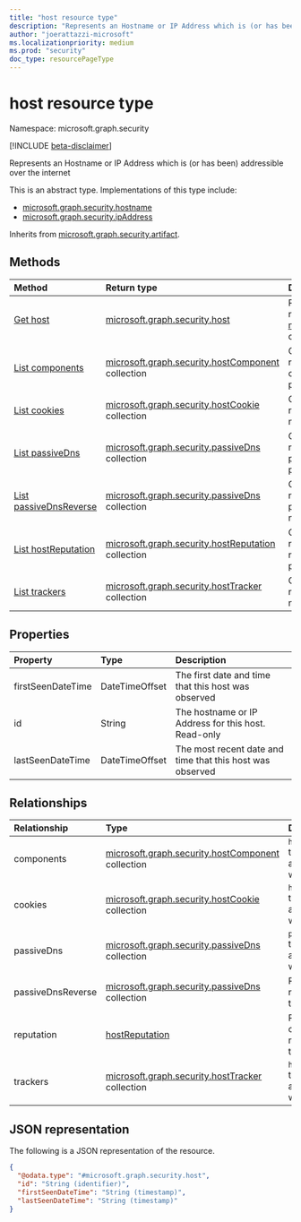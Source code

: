 ```yaml
---
title: "host resource type"
description: "Represents an Hostname or IP Address which is (or has been) addressible over the internet"
author: "joerattazzi-microsoft"
ms.localizationpriority: medium
ms.prod: "security"
doc_type: resourcePageType
---
```


# host resource type

Namespace: microsoft.graph.security

[!INCLUDE [beta-disclaimer](../../includes/beta-disclaimer.md)]

Represents an Hostname or IP Address which is (or has been) addressible over the internet

This is an abstract type. Implementations of this type include:
* [microsoft.graph.security.hostname](../resources/security-hostname.md)
* [microsoft.graph.security.ipAddress](../resources/security-ipaddress.md)

Inherits from [microsoft.graph.security.artifact](../resources/security-artifact.md).


## Methods
|Method|Return type|Description|
|:---|:---|:---|
|[Get host](../api/security-host-get.md)|[microsoft.graph.security.host](../resources/security-host.md)|Read the properties and relationships of a [microsoft.graph.security.host](../resources/security-host.md) object.|
|[List components](../api/security-hostname-list-components.md)|[microsoft.graph.security.hostComponent](../resources/security-hostcomponent.md) collection|Get the hostComponent resources from the components navigation property.|
|[List cookies](../api/security-hostname-list-cookies.md)|[microsoft.graph.security.hostCookie](../resources/security-hostcookie.md) collection|Get the hostCookie resources from the cookies navigation property.|
|[List passiveDns](../api/security-hostname-list-passivedns.md)|[microsoft.graph.security.passiveDns](../resources/security-passivedns.md) collection|Get the passiveDns resources from the passiveDns navigation property.|
|[List passiveDnsReverse](../api/security-hostname-list-passivedns.md)|[microsoft.graph.security.passiveDns](../resources/security-passivedns.md) collection|Get the passiveDns resources from the passiveDnsReverse navigation property.|
|[List hostReputation](../api/security-host-list-reputation.md)|[microsoft.graph.security.hostReputation](../resources/security-hostreputation.md) collection|Get the hostReputation resources from the reputation navigation property.|
|[List trackers](../api/security-hostname-list-trackers.md)|[microsoft.graph.security.hostTracker](../resources/security-hosttracker.md) collection|Get the hostTracker resources from the trackers navigation property.|

## Properties
|Property|Type|Description|
|:---|:---|:---|
|firstSeenDateTime|DateTimeOffset|The first date and time that this host was observed|
|id|String| The hostname or IP Address for this host. Read-only|
|lastSeenDateTime|DateTimeOffset|The most recent date and time that this host was observed|

## Relationships
|Relationship|Type|Description|
|:---|:---|:---|
|components|[microsoft.graph.security.hostComponent](../resources/security-hostcomponent.md) collection|`hostComponents` that are associated with this host|
|cookies|[microsoft.graph.security.hostCookie](../resources/security-hostcookie.md) collection|`hostCookies` that are associated with this host|
|passiveDns|[microsoft.graph.security.passiveDns](../resources/security-passivedns.md) collection|`passiveDns` that are associated with this host|
|passiveDnsReverse|[microsoft.graph.security.passiveDns](../resources/security-passivedns.md) collection| Reverse DNS retrieval about this host.|
|reputation|[hostReputation](../resources/security-hostreputation.md)|Represents a calculated reputation of this host|
|trackers|[microsoft.graph.security.hostTracker](../resources/security-hosttracker.md) collection|`hostTrackers` that are associated with this host|

## JSON representation
The following is a JSON representation of the resource.
<!-- {
  "blockType": "resource",
  "keyProperty": "id",
  "@odata.type": "microsoft.graph.security.host",
  "baseType": "microsoft.graph.security.artifact",
  "openType": false
}
-->
``` json
{
  "@odata.type": "#microsoft.graph.security.host",
  "id": "String (identifier)",
  "firstSeenDateTime": "String (timestamp)",
  "lastSeenDateTime": "String (timestamp)"
}
```

